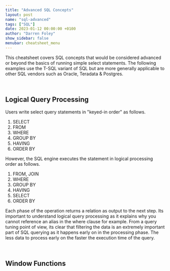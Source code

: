 ```yaml
---
title: "Advanced SQL Concepts"
layout: post
name: "sql-advanced"
tags: ["SQL"]
date: 2023-01-12 00:00:00 +0100
author: "Darren Foley"
show_sidebar: false
menubar: cheatsheet_menu
---
```


This cheatsheet covers SQL concepts that would be considered advanced or beyond the basics of running simple select statements. The following examples use the T-SQL variant of SQL but are more generally applicable to other SQL vendors such as Oracle, Teradata & Postgres.

<br>

## Logical Query Processing

Users write select query statements in "keyed-in order" as follows.

1. SELECT
2. FROM
3. WHERE
4. GROUP BY
5. HAVING
6. ORDER BY

However, the SQL engine executes the statement in logical processing order as follows.

1. FROM, JOIN
2. WHERE
3. GROUP BY
4. HAVING
5. SELECT
6. ORDER BY

Each phase of the operation returns a relation as output to the next step. Its important to understand logical query processing as it explains why you cannot reference an alias in the where clause for example. From a query tuning point of view, its clear that filtering the data is an extremely important part of SQL querying as it happens early on in the processing phase. The less data to process early on the faster the execution time of the query.

<br>

## Window Functions 




